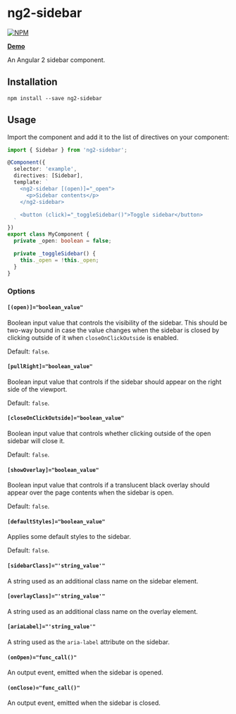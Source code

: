 # ng2-sidebar

[![NPM](https://nodei.co/npm/ng2-sidebar.png?compact=true)](https://nodei.co/npm/ng2-sidebar)

**[Demo](http://echeung.me/ng2-sidebar)**

An Angular 2 sidebar component.


## Installation

```shell
npm install --save ng2-sidebar
```


## Usage

Import the component and add it to the list of directives on your component:

```typescript
import { Sidebar } from 'ng2-sidebar';

@Component({
  selector: 'example',
  directives: [Sidebar],
  template: `
    <ng2-sidebar [(open)]="_open">
      <p>Sidebar contents</p>
    </ng2-sidebar>

    <button (click)="_toggleSidebar()">Toggle sidebar</button>
  `
})
export class MyComponent {
  private _open: boolean = false;

  private _toggleSidebar() {
    this._open = !this._open;
  }
}
```

### Options

#### `[(open)]="boolean_value"`
Boolean input value that controls the visibility of the sidebar. This should be two-way bound in case
the value changes when the sidebar is closed by clicking outside of it when `closeOnClickOutside` is
enabled.

Default: `false`.

#### `[pullRight]="boolean_value"`
Boolean input value that controls if the sidebar should appear on the right side of the viewport.

Default: `false`.

#### `[closeOnClickOutside]="boolean_value"`
Boolean input value that controls whether clicking outside of the open sidebar will close it.

Default: `false`.

#### `[showOverlay]="boolean_value"`
Boolean input value that controls if a translucent black overlay should appear over the page
contents when the sidebar is open.

Default: `false`.

#### `[defaultStyles]="boolean_value"`
Applies some default styles to the sidebar.

Default: `false`.

#### `[sidebarClass]="'string_value'"`
A string used as an additional class name on the sidebar element.

#### `[overlayClass]="'string_value'"`
A string used as an additional class name on the overlay element.

#### `[ariaLabel]="'string_value'"`
A string used as the `aria-label` attribute on the sidebar.

#### `(onOpen)="func_call()"`
An output event, emitted when the sidebar is opened.

#### `(onClose)="func_call()"`
An output event, emitted when the sidebar is closed.
